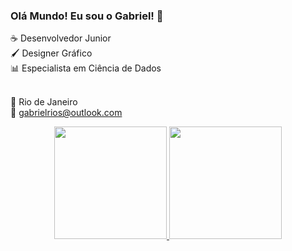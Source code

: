 ### Olá Mundo! Eu sou o Gabriel! 👋

☕ Desenvolvedor Junior <br>
🖌️ Designer Gráfico <br>
📊  Especialista em Ciência de Dados <br><br>

📍  Rio de Janeiro <br>
📧  gabrielrios@outlook.com


<div align="center">
  <a href="https://github.com/riosgabriel95">
  <img height="180em" src="https://github-readme-stats.vercel.app/api?username=riosgabriel95&show_icons=true&theme=dark&include_all_commits=true&count_private=true"/>
  <img height="180em" src="https://github-readme-stats.vercel.app/api/top-langs/?username=riosgabriel95&layout=compact&langs_count=7&theme=dark"/>
</div>
